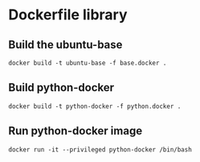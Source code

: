 # Dockerfile library

## Build the ubuntu-base

    docker build -t ubuntu-base -f base.docker .

## Build python-docker

    docker build -t python-docker -f python.docker .

## Run python-docker image

    docker run -it --privileged python-docker /bin/bash
